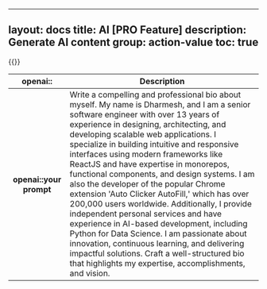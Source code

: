 
---
layout: docs
title: AI [PRO Feature]
description: Generate AI content
group: action-value
toc: true
---

{{<img openai.png>}}

<table class="table">
  <thead>
    <tr>
      <th scope="col">openai::</th>
      <th scope="col">Description</th>
    </tr>
  </thead>
  <tbody>
    <tr>
      <th scope="row">openai::your prompt</th>
      <td>Write a compelling and professional bio about myself. My name is Dharmesh, and I am a senior software engineer with over 13 years of experience in designing, architecting, and developing scalable web applications. I specialize in building intuitive and responsive interfaces using modern frameworks like ReactJS and have expertise in monorepos, functional components, and design systems. I am also the developer of the popular Chrome extension 'Auto Clicker AutoFill,' which has over 200,000 users worldwide. Additionally, I provide independent personal services and have experience in AI-based development, including Python for Data Science. I am passionate about innovation, continuous learning, and delivering impactful solutions. Craft a well-structured bio that highlights my expertise, accomplishments, and vision.</td>
    </tr>
  </tbody>
</table>